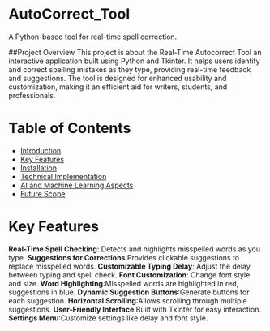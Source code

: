 # AutoCorrect_Tool 

A Python-based tool for real-time spell correction.

##Project Overview
This project is about the Real-Time Autocorrect Tool an interactive application built using Python and Tkinter. It helps users identify and correct spelling mistakes as they type, providing real-time feedback and suggestions. The tool is designed for enhanced usability and customization, making it an efficient aid for writers, students, and professionals.

# Table of Contents
- [Introduction](#introduction)
- [Key Features](#key_features)
- [Installation](#installation)
- [Technical Implementation](#technical_implementation)
- [AI and Machine Learning Aspects](#ai_ml)
- [Future Scope](#future_scope)

# Key Features

**Real-Time Spell Checking**: Detects and highlights misspelled words as you type.
**Suggestions for Corrections**:Provides clickable suggestions to replace misspelled words.
**Customizable Typing Delay**: Adjust the delay between typing and spell check.
**Font Customization**: Change font style and size.
**Word Highlighting**:Misspelled words are highlighted in red, suggestions in blue.
**Dynamic Suggestion Buttons**:Generate buttons for each suggestion.
**Horizontal Scrolling**:Allows scrolling through multiple suggestions.
**User-Friendly Interface**:Built with Tkinter for easy interaction.
**Settings Menu**:Customize settings like delay and font style.
